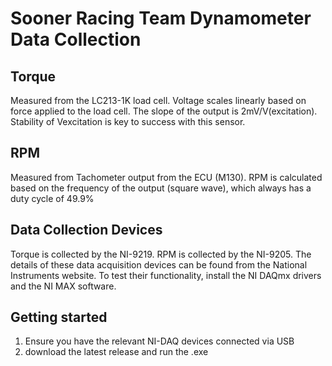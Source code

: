 # Sooner Racing Team Dynamometer Data Collection

## Torque
Measured from the LC213-1K load cell. Voltage scales linearly based on force applied to the load cell. The slope of the output is 2mV/V(excitation). Stability of Vexcitation is key to success with this sensor.
## RPM
Measured from Tachometer output from the ECU (M130). RPM is calculated based on the frequency of the output (square wave), which always has a duty cycle of 49.9%

## Data Collection Devices
Torque is collected by the NI-9219. RPM is collected by the NI-9205. The details of these data acquisition devices can be found from the National Instruments website. To test their functionality, install the NI DAQmx drivers and the NI MAX software. 

## Getting started
1. Ensure you have the relevant NI-DAQ devices connected via USB
2. download the latest release and run the .exe
